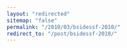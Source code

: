 ```yaml
---
layout: "redirected"
sitemap: "false"
permalink: "/2010/03/bsidessf-2010/"
redirect_to: "/post/bsidessf-2010/"
---
```




